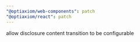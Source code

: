 ```yaml
---
"@optiaxiom/web-components": patch
"@optiaxiom/react": patch
---
```


allow disclosure content transition to be configurable
